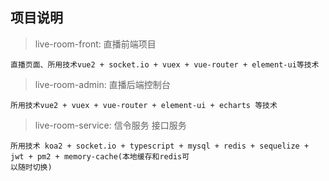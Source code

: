 ## 项目说明

> live-room-front: 直播前端项目

    直播页面、所用技术vue2 + socket.io + vuex + vue-router + element-ui等技术

> live-room-admin: 直播后端控制台
    
    所用技术vue2 + vuex + vue-router + element-ui + echarts 等技术

> live-room-service: 信令服务 接口服务

    所用技术 koa2 + socket.io + typescript + mysql + redis + sequelize + jwt + pm2 + memory-cache(本地缓存和redis可
    以随时切换)
